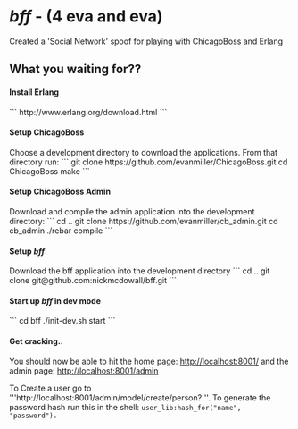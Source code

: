 <h1><em>bff</em> - (4 eva and eva)</h1>

Created a 'Social Network' spoof for playing with ChicagoBoss and Erlang

<h2>What you waiting for??</h2>

<h4>Install Erlang</h4>
```
http://www.erlang.org/download.html
```

<h4>Setup ChicagoBoss</h4>
Choose a development directory to download the applications.  From that directory run:
```
git clone https://github.com/evanmiller/ChicagoBoss.git
cd ChicagoBoss
make
```

<h4>Setup ChicagoBoss Admin</h4>
Download and compile the admin application into the development directory:
```
cd ..
git clone https://github.com/evanmiller/cb_admin.git
cd cb_admin
./rebar compile
```
	
<h4>Setup <em>bff</em></h4>
Download the bff application into the development directory
```
cd ..
git clone git@github.com:nickmcdowall/bff.git
```

<h4>Start up <em>bff</em> in dev mode</h4>
```
cd bff
./init-dev.sh start
```
<h4>Get cracking..</h4>
You should now be able to hit the home page:
<a href="http://localhost:8001/">http://localhost:8001/</a>
and the admin page:
<a href="http://localhost:8001/admin">http://localhost:8001/admin</a>

To Create a user go to '''http://localhost:8001/admin/model/create/person?'''. To generate 
the password hash run this in the shell: ```user_lib:hash_for("name", "password").```

